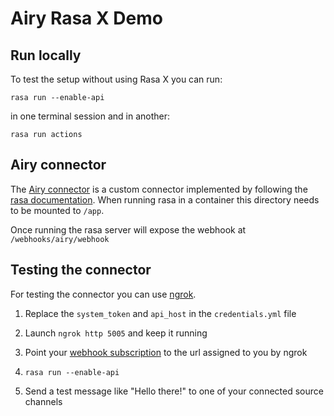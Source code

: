 # Airy Rasa X Demo

## Run locally

To test the setup without using Rasa X you can run:

```shell script
rasa run --enable-api
```

in one terminal session and in another:

```shell script
rasa run actions
```

## Airy connector

The [Airy connector](./channels/airy.py) is a custom connector implemented by following the [rasa documentation](https://rasa.com/docs/rasa/user-guide/connectors/custom-connectors/). When running rasa in a container this directory needs to be mounted to `/app`.

Once running the rasa server will expose the webhook at `/webhooks/airy/webhook` 

## Testing the connector

For testing the connector you can use [ngrok](https://ngrok.com/). 

1) Replace the `system_token` and `api_host` in the `credentials.yml` file

2) Launch `ngrok http 5005` and keep it running

3) Point your [webhook subscription](https://airy.co/docs/core/api/webhook) to the url assigned to you by ngrok

4) `rasa run --enable-api`

5) Send a test message like "Hello there!" to one of your connected source channels

